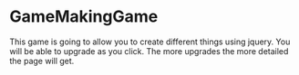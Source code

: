 # GameMakingGame

This game is going to allow you to create different things using jquery.  You will be able to upgrade as you click.  The more upgrades the more detailed the page will get.
